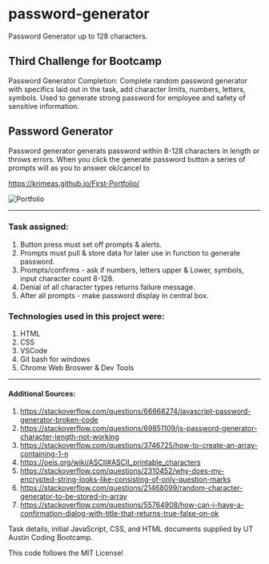 # password-generator
Password Generator up to 128 characters.  


## Third Challenge for Bootcamp
Password Generator Completion: Complete random password generator with specifics laid out in the task, add character limits, numbers, letters, symbols.  Used to generate strong password for employee and safety of sensitive information.

## Password Generator
Password generator generats password within 8-128 characters in length or throws errors. When you click the generate password button a series of prompts will as you to answer ok/cancel to 

https://krimeas.github.io/First-Portfolio/

![Portfolio](/challenges/challenge-03/password-generator/Assets/Capture.JPG)


------------------------------------------------------------

### Task assigned:
  1. Button press must set off prompts & alerts.
  2. Prompts must pull & store data for later use in function to generate password.
  3. Prompts/confirms - ask if numbers, letters upper & Lower, symbols, input character count 8-128.
  4. Denial of all character types returns failure message.
  5. After all prompts - make password display in central box.  


### Technologies used in this project were:
  1. HTML
  2. CSS
  3. VSCode
  4. Git bash for windows
  5. Chrome Web Broswer & Dev Tools

------------------------------------------------------------

#### Additional Sources:

  1. https://stackoverflow.com/questions/66668274/javascript-password-generator-broken-code
  2. https://stackoverflow.com/questions/69851109/js-password-generator-character-length-not-working
  3. https://stackoverflow.com/questions/3746725/how-to-create-an-array-containing-1-n
  4. https://oeis.org/wiki/ASCII#ASCII_printable_characters
  5. https://stackoverflow.com/questions/2310452/why-does-my-encrypted-string-looks-like-consisting-of-only-question-marks
  6. https://stackoverflow.com/questions/21468099/random-character-generator-to-be-stored-in-array
  7. https://stackoverflow.com/questions/55764908/how-can-i-have-a-confirmation-dialog-with-title-that-returns-true-false-on-ok

 
Task details, initial JavaScript, CSS, and HTML documents supplied by UT Austin Coding Bootcamp.

This code follows the MIT License!
